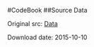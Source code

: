 #CodeBook
##Source Data
<p>Original src: <a href="https://d396qusza40orc.cloudfront.net/getdata%2Fprojectfiles%2FUCI%20HAR%20Dataset.zip">Data</a></p>
<p>Download date: 2015-10-10</p>
